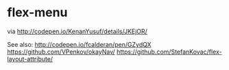 # flex-menu
via http://codepen.io/KenanYusuf/details/JKEjOR/

See also:
http://codepen.io/fcalderan/pen/GZydQX
https://github.com/VPenkov/okayNav/
https://github.com/StefanKovac/flex-layout-attribute/
